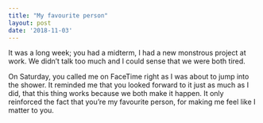 ```yaml
---
title: "My favourite person"
layout: post
date: '2018-11-03'
---
```


It was a long week; you had a midterm, I had a new monstrous project at work. We didn’t talk too much and I could sense that we were both tired.

On Saturday, you called me on FaceTime right as I was about to jump into the shower. It reminded me that you looked forward to it just as much as I did, that this thing works because we both make it happen. It only reinforced the fact that you’re my favourite person, for making me feel like I matter to you.